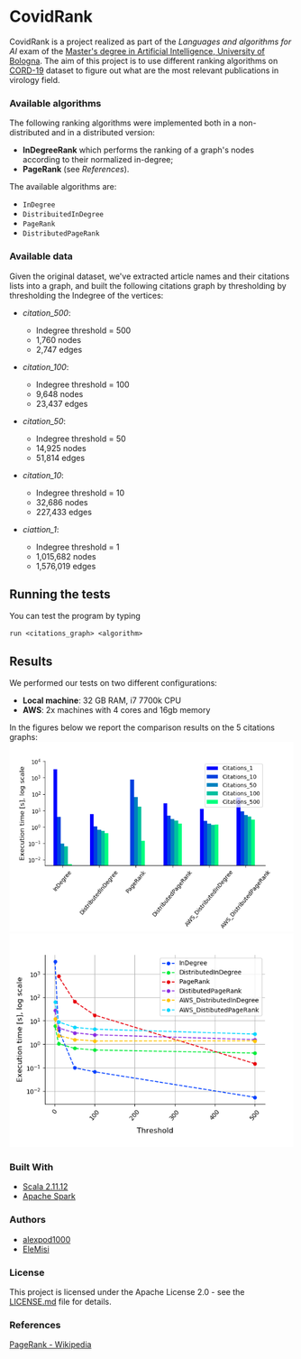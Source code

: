 # CovidRank
CovidRank is a project realized as part of the *Languages and algorithms for AI* exam of the [Master's degree in Artificial Intelligence,  University of Bologna](https://corsi.unibo.it/2cycle/artificial-intelligence).
The aim of this project is to use different ranking algorithms on  [CORD-19](https://www.kaggle.com/allen-institute-for-ai/CORD-19-research-challenge) dataset to figure out what are the most relevant publications in virology field.
### Available algorithms 
The following ranking algorithms were implemented both in a non-distributed and in a distributed version: 
* **InDegreeRank** which performs the ranking of a graph's nodes according to their normalized in-degree;
* **PageRank** (see *References*).

The available algorithms are:
* `InDegree`
* `DistribuitedInDegree`
* `PageRank`
* `DistributedPageRank`

### Available data 
Given the original dataset, we've extracted article names and their citations lists into a graph, and built the following citations graph by thresholding by thresholding the Indegree of the vertices:
* *citation_500*: 
    * Indegree threshold = 500
    * 1,760 nodes
    * 2,747 edges
    
* *citation_100*: 
    *  Indegree threshold = 100
    *  9,648 nodes
    *  23,437 edges 
    
* *citation_50*: 
    * Indegree threshold = 50
    * 14,925 nodes
    * 51,814 edges 
* *citation_10*: 
    * Indegree threshold = 10
    * 32,686 nodes
    * 227,433 edges 
* *ciattion_1*: 
    * Indegree threshold = 1 
    * 1,015,682 nodes
    * 1,576,019 edges 

## Running the tests

You can test the program by typing 
```
run <citations_graph> <algorithm>
```

## Results
We performed our tests on two different configurations:
* **Local machine**: 32 GB RAM, i7 7700k CPU 
* **AWS**: 2x machines with 4 cores and 16gb memory

In the figures below we report the comparison results on the 5 citations graphs: 
![Algorithms performances 1](https://github.com/EleMisi/CovidRank/blob/master/images/Algorithms_performance.png)
![Algorithms performances 2](https://github.com/EleMisi/CovidRank/blob/master/images/Algorithms_performance_thrs.png)

### Built With

* [Scala 2.11.12](https://www.scala-lang.org/)
* [Apache Spark](https://spark.apache.org/)


### Authors

* [alexpod1000](https://github.com/alexpod1000)
* [EleMisi](https://github.com/EleMisi)


### License

This project is licensed under the Apache License 2.0 - see the [LICENSE.md](LICENSE.md) file for details.

### References

[PageRank - Wikipedia](https://it.wikipedia.org/wiki/PageRank)
